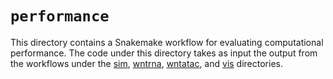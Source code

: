 # `performance`

This directory contains a Snakemake workflow for evaluating computational performance. The code under this directory takes as input the output from the workflows under the [sim](https://github.com/yharigaya/classifygxt-paper/tree/main/sim), [wntrna](https://github.com/yharigaya/classifygxt-paper/tree/main/wntrna), [wntatac](https://github.com/yharigaya/classifygxt-paper/tree/main/wntatac), and [vis](https://github.com/yharigaya/classifygxt-paper/tree/main/vis) directories.
